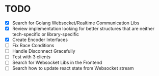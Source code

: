 # TODO

* [x] Search for Golang Websocket/Realtime Communication Libs
* [x] Review implementation looking for better structures that are neither tech-specific or library-specific
* [x] Create Encoder Interfaces
* [ ] Fix Race Conditions
* [ ] Handle Disconnect Gracefully
* [ ] Test with 3 clients
* [ ] Search for Websocket Libs in the Frontend
* [ ] Search how to update react state from Websocket stream
